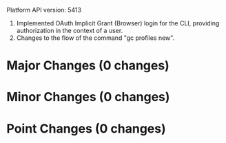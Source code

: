 Platform API version: 5413


1. Implemented OAuth Implicit Grant (Browser) login for the CLI, providing authorization in the context of a user.
2. Changes to the flow of the command "gc profiles new". 

# Major Changes (0 changes)


# Minor Changes (0 changes)


# Point Changes (0 changes)
